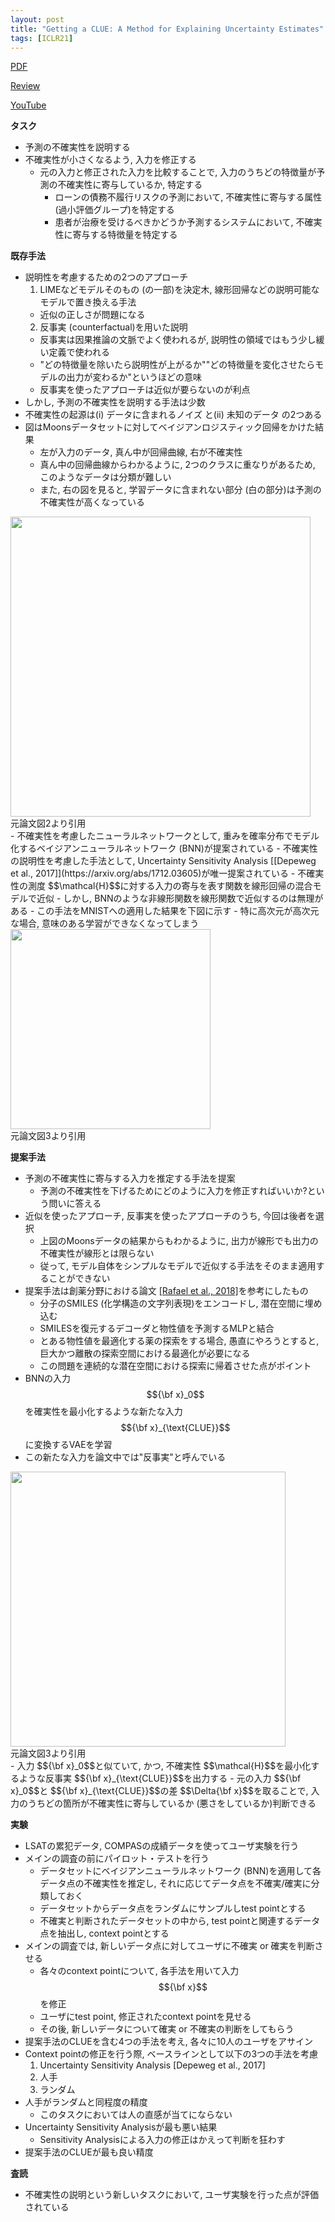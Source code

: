 ```yaml
---
layout: post
title: "Getting a CLUE: A Method for Explaining Uncertainty Estimates"
tags: [ICLR21]
---
```


<!--more-->

[PDF](https://openreview.net/pdf?id=XSLF1XFq5h)

[Review](https://openreview.net/forum?id=XSLF1XFq5h)

[YouTube](https://www.youtube.com/watch?v=UwOJEGz6cd8)

**タスク**
- 予測の不確実性を説明する
- 不確実性が小さくなるよう, 入力を修正する
  - 元の入力と修正された入力を比較することで, 入力のうちどの特徴量が予測の不確実性に寄与しているか, 特定する
    - ローンの債務不履行リスクの予測において, 不確実性に寄与する属性 (過小評価グループ)を特定する
    - 患者が治療を受けるべきかどうか予測するシステムにおいて, 不確実性に寄与する特徴量を特定する 

**既存手法**
- 説明性を考慮するための2つのアプローチ
  1. LIMEなどモデルそのもの (の一部)を決定木, 線形回帰などの説明可能なモデルで置き換える手法
    - 近似の正しさが問題になる
  2. 反事実 (counterfactual)を用いた説明
    - 反事実は因果推論の文脈でよく使われるが, 説明性の領域ではもう少し緩い定義で使われる
    - "どの特徴量を除いたら説明性が上がるか""どの特徴量を変化させたらモデルの出力が変わるか"というほどの意味 
    - 反事実を使ったアプローチは近似が要らないのが利点
- しかし, 予測の不確実性を説明する手法は少数
- 不確実性の起源は(i) データに含まれるノイズ と(ii) 未知のデータ の2つある
- 図はMoonsデータセットに対してベイジアンロジスティック回帰をかけた結果
  - 左が入力のデータ, 真ん中が回帰曲線, 右が不確実性
  - 真ん中の回帰曲線からわかるように, 2つのクラスに重なりがあるため, このようなデータは分類が難しい
  - また, 右の図を見ると, 学習データに含まれない部分 (白の部分)は予測の不確実性が高くなっている
<img src="../../../assets/images/moons_dataset.png" width="480px"> 
<figcaption>元論文図2より引用</figcaption>
- 不確実性を考慮したニューラルネットワークとして, 重みを確率分布でモデル化するベイジアンニューラルネットワーク (BNN)が提案されている  
- 不確実性の説明性を考慮した手法として,  Uncertainty Sensitivity Analysis [[Depeweg et al., 2017]](https://arxiv.org/abs/1712.03605)が唯一提案されている 
  - 不確実性の測度 $$\mathcal{H}$$に対する入力の寄与を表す関数を線形回帰の混合モデルで近似
  - しかし, BNNのような非線形関数を線形関数で近似するのは無理がある
  - この手法をMNISTへの適用した結果を下図に示す
  - 特に高次元が高次元な場合, 意味のある学習ができなくなってしまう
<img src="../../../assets/images/sensitivity_result.png" width="320px"> 
<figcaption>元論文図3より引用</figcaption>


**提案手法**
- 予測の不確実性に寄与する入力を推定する手法を提案
  - 予測の不確実性を下げるためにどのように入力を修正すればいいか?という問いに答える
- 近似を使ったアプローチ, 反事実を使ったアプローチのうち, 今回は後者を選択
  - 上図のMoonsデータの結果からもわかるように, 出力が線形でも出力の不確実性が線形とは限らない
  - 従って, モデル自体をシンプルなモデルで近似する手法をそのまま適用することができない
- 提案手法は創薬分野における論文 [[Rafael et al., 2018]](https://pubs.acs.org/doi/10.1021/acscentsci.7b00572)を参考にしたもの
  - 分子のSMILES (化学構造の文字列表現)をエンコードし, 潜在空間に埋め込む 
  - SMILESを復元するデコーダと物性値を予測するMLPと結合 
  - とある物性値を最適化する薬の探索をする場合, 愚直にやろうとすると, 巨大かつ離散の探索空間における最適化が必要になる
  - この問題を連続的な潜在空間における探索に帰着させた点がポイント
- BNNの入力 $${\bf x}_0$$を確実性を最小化するような新たな入力 $${\bf x}_{\text{CLUE}}$$に変換するVAEを学習
- この新たな入力を論文中では"反事実"と呼んでいる
<img src="../../../assets/images/clue_result.png" width="440px"> 
<figcaption>元論文図3より引用</figcaption>
- 入力 $${\bf x}_0$$と似ていて, かつ, 不確実性 $$\mathcal{H}$$を最小化するような反事実 $${\bf x}_{\text{CLUE}}$$を出力する
- 元の入力 $${\bf x}_0$$と $${\bf x}_{\text{CLUE}}$$の差 $$\Delta{\bf x}$$を取ることで, 入力のうちどの箇所が不確実性に寄与しているか (悪さをしているか)判断できる

**実験**
- LSATの累犯データ, COMPASの成績データを使ってユーザ実験を行う
- メインの調査の前にパイロット・テストを行う 
  - データセットにベイジアンニューラルネットワーク (BNN)を適用して各データ点の不確実性を推定し, それに応じてデータ点を不確実/確実に分類しておく 
  - データセットからデータ点をランダムにサンプルしtest pointとする
  - 不確実と判断されたデータセットの中から, test pointと関連するデータ点を抽出し, context pointとする
- メインの調査では, 新しいデータ点に対してユーザに不確実 or 確実を判断させる 
  - 各々のcontext pointについて, 各手法を用いて入力 $${\bf x}$$を修正
  - ユーザにtest point, 修正されたcontext pointを見せる
  - その後, 新しいデータについて確実 or 不確実の判断をしてもらう
- 提案手法のCLUEを含む4つの手法を考え, 各々に10人のユーザをアサイン
- Context pointの修正を行う際, ベースラインとして以下の3つの手法を考慮
  1. Uncertainty Sensitivity Analysis [Depeweg et al., 2017]
  2. 人手
  3. ランダム
- 人手がランダムと同程度の精度
  - このタスクにおいては人の直感が当てにならない
- Uncertainty Sensitivity Analysisが最も悪い結果
  - Sensitivity Analysisによる入力の修正はかえって判断を狂わす
- 提案手法のCLUEが最も良い精度

**査読**
- 不確実性の説明という新しいタスクにおいて, ユーザ実験を行った点が評価されている

